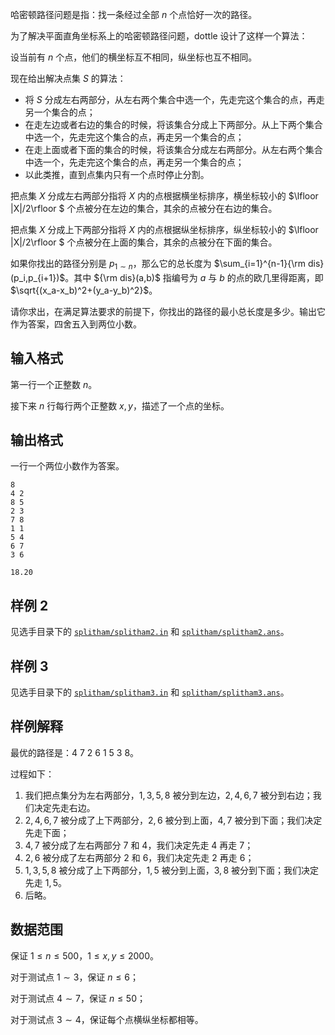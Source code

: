 哈密顿路径问题是指：找一条经过全部 $n$ 个点恰好一次的路径。

为了解决平面直角坐标系上的哈密顿路径问题，dottle 设计了这样一个算法：

设当前有 $n$ 个点，他们的横坐标互不相同，纵坐标也互不相同。

现在给出解决点集 $S$ 的算法：

- 将 $S$ 分成左右两部分，从左右两个集合中选一个，先走完这个集合的点，再走另一个集合的点；
- 在走左边或者右边的集合的时候，将该集合分成上下两部分。从上下两个集合中选一个，先走完这个集合的点，再走另一个集合的点；
- 在走上面或者下面的集合的时候，将该集合分成左右两部分。从左右两个集合中选一个，先走完这个集合的点，再走另一个集合的点；
- 以此类推，直到点集内只有一个点时停止分割。

把点集 $X$ 分成左右两部分指将 $X$ 内的点根据横坐标排序，横坐标较小的 $\lfloor |X|/2\rfloor $ 个点被分在左边的集合，其余的点被分在右边的集合。

把点集 $X$ 分成上下两部分指将 $X$ 内的点根据纵坐标排序，纵坐标较小的 $\lfloor |X|/2\rfloor  $ 个点被分在上面的集合，其余的点被分在下面的集合。

如果你找出的路径分别是 $p_{1\sim n}$，那么它的总长度为 $\sum_{i=1}^{n-1}{\rm dis}(p_i,p_{i+1})$。其中 ${\rm dis}(a,b)$ 指编号为 $a$ 与 $b$ 的点的欧几里得距离，即 $\sqrt{(x_a-x_b)^2+(y_a-y_b)^2}$。

请你求出，在满足算法要求的前提下，你找出的路径的最小总长度是多少。输出它作为答案，四舍五入到两位小数。

## 输入格式

第一行一个正整数 $n$。

接下来 $n$ 行每行两个正整数 $x,y$，描述了一个点的坐标。

## 输出格式

一行一个两位小数作为答案。

```input1
8
4 2
8 5
2 3
7 8
1 1
5 4
6 7
3 6
```

```output1
18.20
```

## 样例 2

见选手目录下的 [`splitham/splitham2.in`](file://splitham2.in) 和 [`splitham/splitham2.ans`](file://splitham2.ans)。

## 样例 3

见选手目录下的 [`splitham/splitham3.in`](file://splitham3.in) 和 [`splitham/splitham3.ans`](file://splitham3.ans)。

## 样例解释

最优的路径是：$4~7~2~6~1~5~3~8$。

过程如下：

1. 我们把点集分为左右两部分，$1,3,5,8$ 被分到左边，$2,4,6,7$ 被分到右边；我们决定先走右边。
2. $2,4,6,7$ 被分成了上下两部分，$2,6$ 被分到上面，$4,7$ 被分到下面；我们决定先走下面；
3. $4,7$ 被分成了左右两部分 $7$ 和 $4$，我们决定先走 $4$ 再走 $7$；
4. $2,6$ 被分成了左右两部分 $2$ 和 $6$，我们决定先走 $2$ 再走 $6$；
5. $1,3,5,8$ 被分成了上下两部分，$1,5$ 被分到上面，$3,8$ 被分到下面；我们决定先走 $1,5$。
6. 后略。

## 数据范围

保证 $1\le n\le 500$，$1\le x,y\le 2000$。

对于测试点 $1\sim 3$，保证 $n\le 6$；

对于测试点 $4\sim 7$，保证 $n\le 50$；

对于测试点 $3\sim 4$，保证每个点横纵坐标都相等。